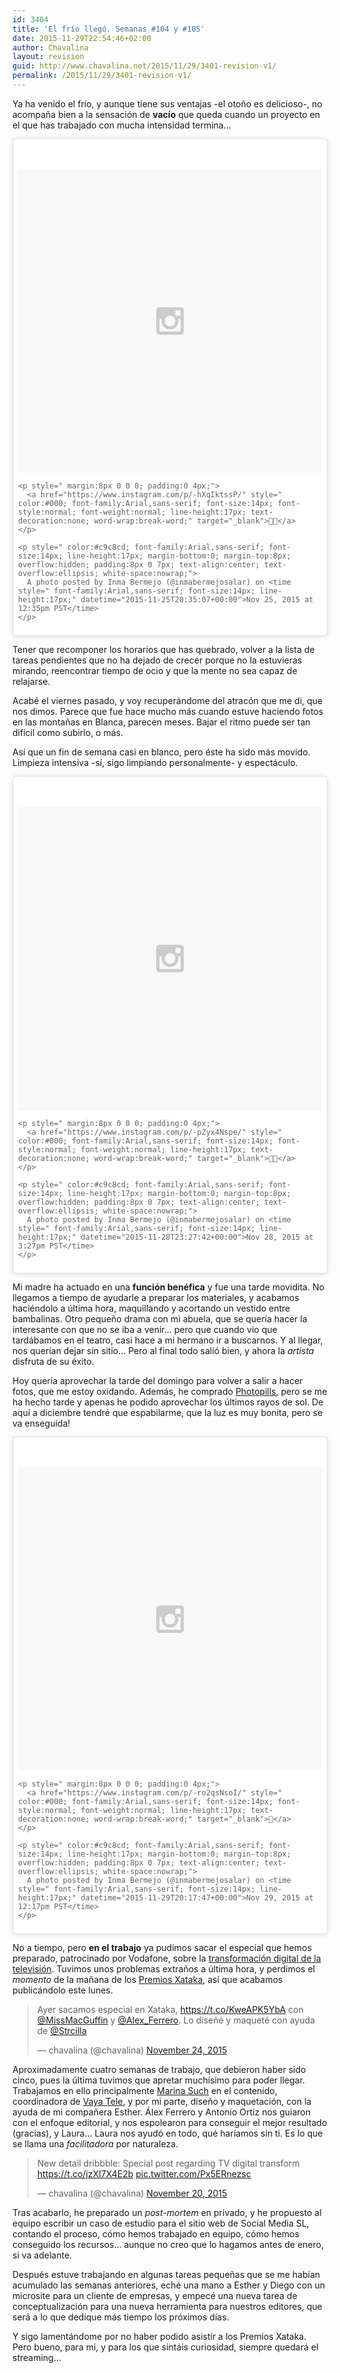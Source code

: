 ```yaml
---
id: 3404
title: 'El frío llegó. Semanas #104 y #105'
date: 2015-11-29T22:54:46+02:00
author: Chavalina
layout: revision
guid: http://www.chavalina.net/2015/11/29/3401-revision-v1/
permalink: /2015/11/29/3401-revision-v1/
---
```

Ya ha venido el frío, y aunque tiene sus ventajas -el otoño es delicioso-, no acompaña bien a la sensación de **vacío** que queda cuando un proyecto en el que has trabajado con mucha intensidad termina&#8230;

<blockquote class="instagram-media" data-instgrm-captioned data-instgrm-version="6" style=" background:#FFF; border:0; border-radius:3px; box-shadow:0 0 1px 0 rgba(0,0,0,0.5),0 1px 10px 0 rgba(0,0,0,0.15); margin: 1px; max-width:658px; padding:0; width:99.375%; width:-webkit-calc(100% - 2px); width:calc(100% - 2px);">
  <div style="padding:8px;">
    <div style=" background:#F8F8F8; line-height:0; margin-top:40px; padding:50.0% 0; text-align:center; width:100%;">
      <div style=" background:url(data:image/png;base64,iVBORw0KGgoAAAANSUhEUgAAACwAAAAsCAMAAAApWqozAAAAGFBMVEUiIiI9PT0eHh4gIB4hIBkcHBwcHBwcHBydr+JQAAAACHRSTlMABA4YHyQsM5jtaMwAAADfSURBVDjL7ZVBEgMhCAQBAf//42xcNbpAqakcM0ftUmFAAIBE81IqBJdS3lS6zs3bIpB9WED3YYXFPmHRfT8sgyrCP1x8uEUxLMzNWElFOYCV6mHWWwMzdPEKHlhLw7NWJqkHc4uIZphavDzA2JPzUDsBZziNae2S6owH8xPmX8G7zzgKEOPUoYHvGz1TBCxMkd3kwNVbU0gKHkx+iZILf77IofhrY1nYFnB/lQPb79drWOyJVa/DAvg9B/rLB4cC+Nqgdz/TvBbBnr6GBReqn/nRmDgaQEej7WhonozjF+Y2I/fZou/qAAAAAElFTkSuQmCC); display:block; height:44px; margin:0 auto -44px; position:relative; top:-22px; width:44px;">
      </div>
    </div>
    
    <p style=" margin:8px 0 0 0; padding:0 4px;">
      <a href="https://www.instagram.com/p/-hXqIktssP/" style=" color:#000; font-family:Arial,sans-serif; font-size:14px; font-style:normal; font-weight:normal; line-height:17px; text-decoration:none; word-wrap:break-word;" target="_blank"></a>
    </p>
    
    <p style=" color:#c9c8cd; font-family:Arial,sans-serif; font-size:14px; line-height:17px; margin-bottom:0; margin-top:8px; overflow:hidden; padding:8px 0 7px; text-align:center; text-overflow:ellipsis; white-space:nowrap;">
      A photo posted by Inma Bermejo (@inmabermejosalar) on <time style=" font-family:Arial,sans-serif; font-size:14px; line-height:17px;" datetime="2015-11-25T20:35:07+00:00">Nov 25, 2015 at 12:35pm PST</time>
    </p>
  </div>
</blockquote>



Tener que recomponer los horarios que has quebrado, volver a la lista de tareas pendientes que no ha dejado de crecer porque no la estuvieras mirando, reencontrar tiempo de ocio y que la mente no sea capaz de relajarse. 

Acabé el viernes pasado, y voy recuperándome del atracón que me di, que nos dimos. Parece que fue hace mucho más cuando estuve haciendo fotos en las montañas en Blanca, parecen meses. Bajar el ritmo puede ser tan difícil como subirlo, o más.

Así que un fin de semana casi en blanco, pero éste ha sido más movido. Limpieza intensiva -sí, sigo limpiando personalmente- y espectáculo.

<blockquote class="instagram-media" data-instgrm-captioned data-instgrm-version="6" style=" background:#FFF; border:0; border-radius:3px; box-shadow:0 0 1px 0 rgba(0,0,0,0.5),0 1px 10px 0 rgba(0,0,0,0.15); margin: 1px; max-width:658px; padding:0; width:99.375%; width:-webkit-calc(100% - 2px); width:calc(100% - 2px);">
  <div style="padding:8px;">
    <div style=" background:#F8F8F8; line-height:0; margin-top:40px; padding:50.0% 0; text-align:center; width:100%;">
      <div style=" background:url(data:image/png;base64,iVBORw0KGgoAAAANSUhEUgAAACwAAAAsCAMAAAApWqozAAAAGFBMVEUiIiI9PT0eHh4gIB4hIBkcHBwcHBwcHBydr+JQAAAACHRSTlMABA4YHyQsM5jtaMwAAADfSURBVDjL7ZVBEgMhCAQBAf//42xcNbpAqakcM0ftUmFAAIBE81IqBJdS3lS6zs3bIpB9WED3YYXFPmHRfT8sgyrCP1x8uEUxLMzNWElFOYCV6mHWWwMzdPEKHlhLw7NWJqkHc4uIZphavDzA2JPzUDsBZziNae2S6owH8xPmX8G7zzgKEOPUoYHvGz1TBCxMkd3kwNVbU0gKHkx+iZILf77IofhrY1nYFnB/lQPb79drWOyJVa/DAvg9B/rLB4cC+Nqgdz/TvBbBnr6GBReqn/nRmDgaQEej7WhonozjF+Y2I/fZou/qAAAAAElFTkSuQmCC); display:block; height:44px; margin:0 auto -44px; position:relative; top:-22px; width:44px;">
      </div>
    </div>
    
    <p style=" margin:8px 0 0 0; padding:0 4px;">
      <a href="https://www.instagram.com/p/-pZyx4Nspe/" style=" color:#000; font-family:Arial,sans-serif; font-size:14px; font-style:normal; font-weight:normal; line-height:17px; text-decoration:none; word-wrap:break-word;" target="_blank"></a>
    </p>
    
    <p style=" color:#c9c8cd; font-family:Arial,sans-serif; font-size:14px; line-height:17px; margin-bottom:0; margin-top:8px; overflow:hidden; padding:8px 0 7px; text-align:center; text-overflow:ellipsis; white-space:nowrap;">
      A photo posted by Inma Bermejo (@inmabermejosalar) on <time style=" font-family:Arial,sans-serif; font-size:14px; line-height:17px;" datetime="2015-11-28T23:27:42+00:00">Nov 28, 2015 at 3:27pm PST</time>
    </p>
  </div>
</blockquote>



Mi madre ha actuado en una **función benéfica** y fue una tarde movidita. No llegamos a tiempo de ayudarle a preparar los materiales, y acabamos haciéndolo a última hora, maquillando y acortando un vestido entre bambalinas. Otro pequeño drama con mi abuela, que se quería hacer la interesante con que no se iba a venir&#8230; pero que cuando vio que tardábamos en el teatro, casi hace a mi hermano ir a buscarnos. Y al llegar, nos querían dejar sin sitio&#8230; Pero al final todo salió bien, y ahora la _artista_ disfruta de su éxito.

Hoy quería aprovechar la tarde del domingo para volver a salir a hacer fotos, que me estoy oxidando. Además, he comprado [Photopills](http://es.photopills.com/), pero se me ha hecho tarde y apenas he podido aprovechar los últimos rayos de sol. De aquí a diciembre tendré que espabilarme, que la luz es muy bonita, pero se va enseguida!

<blockquote class="instagram-media" data-instgrm-captioned data-instgrm-version="6" style=" background:#FFF; border:0; border-radius:3px; box-shadow:0 0 1px 0 rgba(0,0,0,0.5),0 1px 10px 0 rgba(0,0,0,0.15); margin: 1px; max-width:658px; padding:0; width:99.375%; width:-webkit-calc(100% - 2px); width:calc(100% - 2px);">
  <div style="padding:8px;">
    <div style=" background:#F8F8F8; line-height:0; margin-top:40px; padding:50.0% 0; text-align:center; width:100%;">
      <div style=" background:url(data:image/png;base64,iVBORw0KGgoAAAANSUhEUgAAACwAAAAsCAMAAAApWqozAAAAGFBMVEUiIiI9PT0eHh4gIB4hIBkcHBwcHBwcHBydr+JQAAAACHRSTlMABA4YHyQsM5jtaMwAAADfSURBVDjL7ZVBEgMhCAQBAf//42xcNbpAqakcM0ftUmFAAIBE81IqBJdS3lS6zs3bIpB9WED3YYXFPmHRfT8sgyrCP1x8uEUxLMzNWElFOYCV6mHWWwMzdPEKHlhLw7NWJqkHc4uIZphavDzA2JPzUDsBZziNae2S6owH8xPmX8G7zzgKEOPUoYHvGz1TBCxMkd3kwNVbU0gKHkx+iZILf77IofhrY1nYFnB/lQPb79drWOyJVa/DAvg9B/rLB4cC+Nqgdz/TvBbBnr6GBReqn/nRmDgaQEej7WhonozjF+Y2I/fZou/qAAAAAElFTkSuQmCC); display:block; height:44px; margin:0 auto -44px; position:relative; top:-22px; width:44px;">
      </div>
    </div>
    
    <p style=" margin:8px 0 0 0; padding:0 4px;">
      <a href="https://www.instagram.com/p/-ro2qsNsoI/" style=" color:#000; font-family:Arial,sans-serif; font-size:14px; font-style:normal; font-weight:normal; line-height:17px; text-decoration:none; word-wrap:break-word;" target="_blank"></a>
    </p>
    
    <p style=" color:#c9c8cd; font-family:Arial,sans-serif; font-size:14px; line-height:17px; margin-bottom:0; margin-top:8px; overflow:hidden; padding:8px 0 7px; text-align:center; text-overflow:ellipsis; white-space:nowrap;">
      A photo posted by Inma Bermejo (@inmabermejosalar) on <time style=" font-family:Arial,sans-serif; font-size:14px; line-height:17px;" datetime="2015-11-29T20:17:47+00:00">Nov 29, 2015 at 12:17pm PST</time>
    </p>
  </div>
</blockquote>



No a tiempo, pero **en el trabajo** ya pudimos sacar el especial que hemos preparado, patrocinado por Vodafone, sobre la [transformación digital de la televisión](http://www.xataka.com/especial/hemos-matado-la-television). Tuvimos unos problemas extraños a última hora, y perdimos el _momento_ de la mañana de los [Premios Xataka](http://www.xataka.com/xataka/premiosxataka15-la-cronica), así que acabamos publicándolo este lunes.

<blockquote class="twitter-tweet" lang="en">
  <p lang="es" dir="ltr">
    Ayer sacamos especial en Xataka, <a href="https://t.co/KweAPK5YbA">https://t.co/KweAPK5YbA</a> con <a href="https://twitter.com/MissMacGuffin">@MissMacGuffin</a> y <a href="https://twitter.com/Alex_Ferrero">@Alex_Ferrero</a>. Lo diseñé y maqueté con ayuda de <a href="https://twitter.com/Strcilla">@Strcilla</a>
  </p>
  
  <p>
    &mdash; chavalina (@chavalina) <a href="https://twitter.com/chavalina/status/669233556389027840">November 24, 2015</a>
  </p>
</blockquote>



Aproximadamente cuatro semanas de trabajo, que debieron haber sido cinco, pues la última tuvimos que apretar muchísimo para poder llegar. Trabajamos en ello principalmente [Marina Such](https://twitter.com/MissMacGuffin) en el contenido, coordinadora de [Vaya Tele](http://www.vayatele.com/), y por mi parte, diseño y maquetación, con la ayuda de mi compañera Esther. Álex Ferrero y Antonio Ortiz nos guiaron con el enfoque editorial, y nos espolearon para conseguir el mejor resultado (gracias), y Laura&#8230; Laura nos ayudó en todo, qué haríamos sin ti. Es lo que se llama una _facilitadora_ por naturaleza.

<blockquote class="twitter-tweet" lang="en">
  <p lang="en" dir="ltr">
    New detail dribbble: Special post regarding TV digital transform <a href="https://t.co/jzXI7X4E2b">https://t.co/jzXI7X4E2b</a> <a href="https://t.co/Px5ERnezsc">pic.twitter.com/Px5ERnezsc</a>
  </p>
  
  <p>
    &mdash; chavalina (@chavalina) <a href="https://twitter.com/chavalina/status/667707616089513984">November 20, 2015</a>
  </p>
</blockquote>



Tras acabarlo, he preparado un _post-mortem_ en privado, y he propuesto al equipo escribir un caso de estudio para el sitio web de Social Media SL, contando el proceso, cómo hemos trabajado en equipo, cómo hemos conseguido los recursos&#8230; aunque no creo que lo hagamos antes de enero, si va adelante.

Después estuve trabajando en algunas tareas pequeñas que se me habían acumulado las semanas anteriores, eché una mano a Esther y Diego con un microsite para un cliente de empresas, y empecé una nueva tarea de conceptualización para una nueva herramienta para nuestros editores, que será a lo que dedique más tiempo los próximos días.

Y sigo lamentándome por no haber podido asistir a los Premios Xataka. Pero bueno, para mi, y para los que sintáis curiosidad, siempre quedará el streaming&#8230;